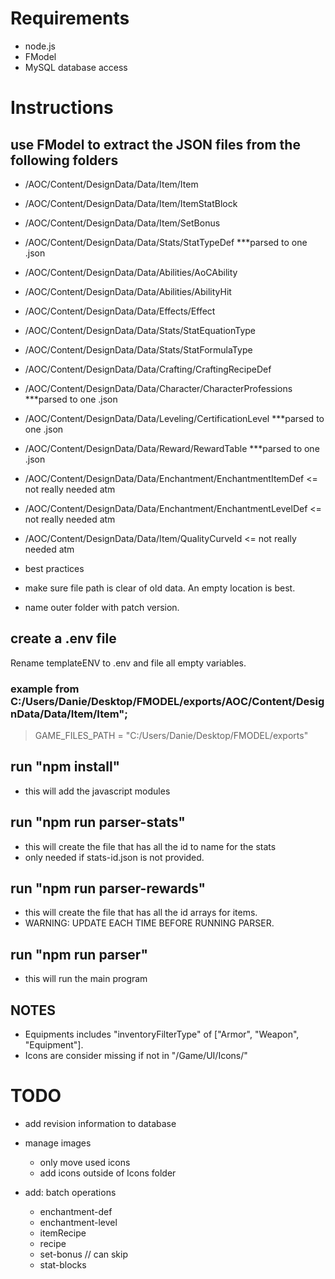 # Requirements

- node.js
- FModel
- MySQL database access

# Instructions

## use FModel to extract the JSON files from the following folders

- /AOC/Content/DesignData/Data/Item/Item
- /AOC/Content/DesignData/Data/Item/ItemStatBlock
- /AOC/Content/DesignData/Data/Item/SetBonus
- /AOC/Content/DesignData/Data/Stats/StatTypeDef \*\*\*parsed to one .json

- /AOC/Content/DesignData/Data/Abilities/AoCAbility
- /AOC/Content/DesignData/Data/Abilities/AbilityHit
- /AOC/Content/DesignData/Data/Effects/Effect
- /AOC/Content/DesignData/Data/Stats/StatEquationType
- /AOC/Content/DesignData/Data/Stats/StatFormulaType

- /AOC/Content/DesignData/Data/Crafting/CraftingRecipeDef
- /AOC/Content/DesignData/Data/Character/CharacterProfessions \*\*\*parsed to one .json
- /AOC/Content/DesignData/Data/Leveling/CertificationLevel \*\*\*parsed to one .json
- /AOC/Content/DesignData/Data/Reward/RewardTable \*\*\*parsed to one .json

- /AOC/Content/DesignData/Data/Enchantment/EnchantmentItemDef <= not really needed atm
- /AOC/Content/DesignData/Data/Enchantment/EnchantmentLevelDef <= not really needed atm

- /AOC/Content/DesignData/Data/Item/QualityCurveId <= not really needed atm

- best practices
- make sure file path is clear of old data. An empty location is best.
- name outer folder with patch version.

## create a .env file

Rename templateENV to .env and file all empty variables.

### example from C:/Users/Danie/Desktop/FMODEL/exports/AOC/Content/DesignData/Data/Item/Item";

> GAME_FILES_PATH = "C:/Users/Danie/Desktop/FMODEL/exports"

## run "npm install"

- this will add the javascript modules

## run "npm run parser-stats"

- this will create the file that has all the id to name for the stats
- only needed if stats-id.json is not provided.

## run "npm run parser-rewards"

- this will create the file that has all the id arrays for items.
- WARNING: UPDATE EACH TIME BEFORE RUNNING PARSER.

## run "npm run parser"

- this will run the main program

## NOTES

- Equipments includes "inventoryFilterType" of ["Armor", "Weapon", "Equipment"].
- Icons are consider missing if not in "/Game/UI/Icons/"

# TODO

- add revision information to database

- manage images

  - only move used icons
  - add icons outside of Icons folder

- add: batch operations
  - enchantment-def
  - enchantment-level
  - itemRecipe
  - recipe
  - set-bonus // can skip
  - stat-blocks

